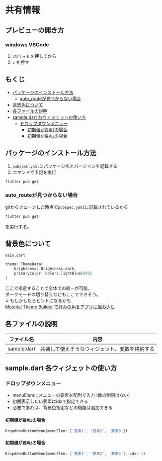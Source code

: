 <!-- omit in toc -->
# 共有情報
<!-- omit in toc -->
## プレビューの開き方
### windows VSCode
1. `ctrl` + `k` を押してから  
2. `v` を押す
<!-- omit in toc -->
## もくじ
- [パッケージのインストール方法](#パッケージのインストール方法)
  - [auto\_routeが見つからない場合](#auto_routeが見つからない場合)
- [背景色について](#背景色について)
- [各ファイルの説明](#各ファイルの説明)
- [sample.dart 各ウィジェットの使い方](#sampledart-各ウィジェットの使い方)
  - [ドロップダウンメニュー](#ドロップダウンメニュー)
    - [初期値が`要素1`の場合](#初期値が要素1の場合)
    - [初期値が`要素2`の場合](#初期値が要素2の場合)

## パッケージのインストール方法
1. `pubspec.yaml`にパッケージ名とバージョンを記載する
2. コマンドで下記を実行
```sh
flutter pub get
```

### auto_routeが見つからない場合
gitからクローンした時点で`pubspec.yaml`に記載されているから
```sh
flutter pub get
```
を実行する。

## 背景色について
`main.dart`
```dart
theme: ThemeData(
    brightness: Brightness.dark,
    primaryColor: Colors.lightBlue[800]
)
```
ここで指定することで全体での統一が可能。  
ダークモードの切り替えなどもここでできそう。  
↓ もしかしたらヒントになるかも  
[Material Theme Builder で好みの色をアプリに組み込む](https://zenn.dev/10_tofu_01/articles/adopt_material_color_generotor)

## 各ファイルの説明
|ファイル名|内容|
---|---
|sample.dart|共通して使えそうなウィジェット、変数を格納する|

## sample.dart 各ウィジェットの使い方
### ドロップダウンメニュー
- menuElemにメニューの要素を配列で入力 (数の制限はない)
- 初期表示したい要素はidxで指定できる
- 必要であれば、背景色指定などの機能は追加できる

#### 初期値が`要素1`の場合
```dart
DropdownButtonMenu(menuElem: ['要素1', '要素2', '要素3'])
```
#### 初期値が`要素2`の場合
```dart
DropdownButtonMenu(menuElem: ['要素1', '要素2', '要素3'], idx: 1)
```
